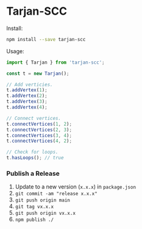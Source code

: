 # Tarjan-SCC

Install:
```bash
npm install --save tarjan-scc
```

Usage:
```typescript
import { Tarjan } from 'tarjan-scc';

const t = new Tarjan();

// Add verticies.
t.addVertex(1);
t.addVertex(2);
t.addVertex(3);
t.addVertex(4);

// Connect vertices.
t.connectVertices(1, 2);
t.connectVertices(2, 3);
t.connectVertices(3, 4);
t.connectVertices(4, 2);

// Check for loops.
t.hasLoops(); // true
```

### Publish a Release

1. Update to a new version (`x.x.x`) in `package.json`
2. `git commit -am "release x.x.x"`
3. `git push origin main`
4. `git tag vx.x.x`
5. `git push origin vx.x.x`
5. `npm publish ./`